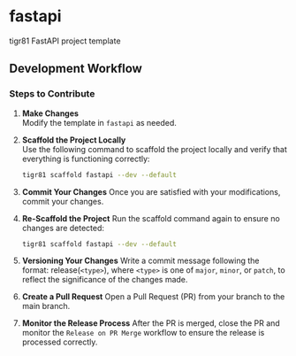 # fastapi

tigr81 FastAPI project template

## Development Workflow

### Steps to Contribute

1. **Make Changes**  
   Modify the template in `fastapi` as needed.

2. **Scaffold the Project Locally**  
   Use the following command to scaffold the project locally and verify that everything is functioning correctly:

    ```bash
    tigr81 scaffold fastapi --dev --default
    ```

3. **Commit Your Changes**
    Once you are satisfied with your modifications, commit your changes.

4. **Re-Scaffold the Project**
    Run the scaffold command again to ensure no changes are detected:

    ```bash
    tigr81 scaffold fastapi --dev --default
    ```

5. **Versioning Your Changes**
    Write a commit message following the format: release(`<type>`), where `<type>` is one of `major`, `minor`, or `patch`, to reflect the significance of the changes made.

6. **Create a Pull Request**
    Open a Pull Request (PR) from your branch to the main branch.

7. **Monitor the Release Process**
    After the PR is merged, close the PR and monitor the `Release on PR Merge` workflow to ensure the release is processed correctly.

